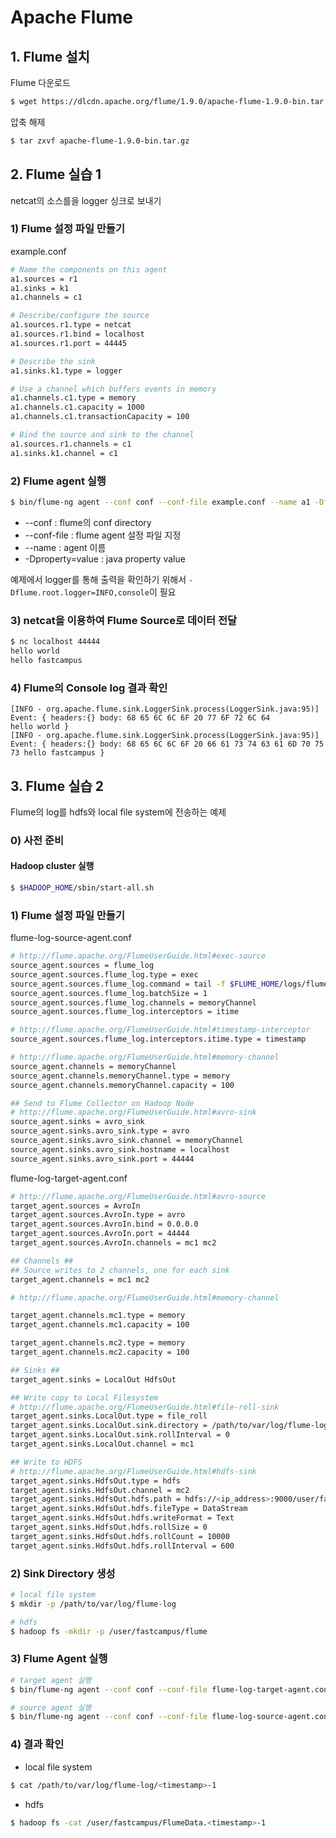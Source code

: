 # Apache Flume

## 1. Flume 설치
Flume 다운로드
```bash
$ wget https://dlcdn.apache.org/flume/1.9.0/apache-flume-1.9.0-bin.tar.gz
```

압축 해제
```bash
$ tar zxvf apache-flume-1.9.0-bin.tar.gz
```

## 2. Flume 실습 1
netcat의 소스를을 logger 싱크로 보내기

### 1) Flume 설정 파일 만들기
example.conf
```bash
# Name the components on this agent
a1.sources = r1
a1.sinks = k1
a1.channels = c1

# Describe/configure the source
a1.sources.r1.type = netcat
a1.sources.r1.bind = localhost
a1.sources.r1.port = 44445

# Describe the sink
a1.sinks.k1.type = logger

# Use a channel which buffers events in memory
a1.channels.c1.type = memory
a1.channels.c1.capacity = 1000
a1.channels.c1.transactionCapacity = 100

# Bind the source and sink to the channel
a1.sources.r1.channels = c1
a1.sinks.k1.channel = c1
```

### 2) Flume agent 실행
```bash
$ bin/flume-ng agent --conf conf --conf-file example.conf --name a1 -Dflume.root.logger=INFO,console
```
- --conf : flume의 conf directory
- --conf-file : flume agent 설정 파일 지정
- --name : agent 이름
- -Dproperty=value : java property value

예제에서 logger를 통해 출력을 확인하기 위해서 `-Dflume.root.logger=INFO,console`이 필요

### 3) netcat을 이용하여 Flume Source로 데이터 전달
```bash
$ nc localhost 44444
hello world
hello fastcampus
```

### 4) Flume의 Console log 결과 확인
```
[INFO - org.apache.flume.sink.LoggerSink.process(LoggerSink.java:95)] Event: { headers:{} body: 68 65 6C 6C 6F 20 77 6F 72 6C 64                hello world }
[INFO - org.apache.flume.sink.LoggerSink.process(LoggerSink.java:95)] Event: { headers:{} body: 68 65 6C 6C 6F 20 66 61 73 74 63 61 6D 70 75 73 hello fastcampus }
```

## 3. Flume 실습 2
Flume의 log를 hdfs와 local file system에 전송하는 예제

### 0) 사전 준비
#### Hadoop cluster 실행
```bash
$ $HADOOP_HOME/sbin/start-all.sh
```

### 1) Flume 설정 파일 만들기
flume-log-source-agent.conf
```bash
# http://flume.apache.org/FlumeUserGuide.html#exec-source
source_agent.sources = flume_log
source_agent.sources.flume_log.type = exec
source_agent.sources.flume_log.command = tail -f $FLUME_HOME/logs/flume.log
source_agent.sources.flume_log.batchSize = 1
source_agent.sources.flume_log.channels = memoryChannel
source_agent.sources.flume_log.interceptors = itime

# http://flume.apache.org/FlumeUserGuide.html#timestamp-interceptor
source_agent.sources.flume_log.interceptors.itime.type = timestamp

# http://flume.apache.org/FlumeUserGuide.html#memory-channel
source_agent.channels = memoryChannel
source_agent.channels.memoryChannel.type = memory
source_agent.channels.memoryChannel.capacity = 100

## Send to Flume Collector on Hadoop Node
# http://flume.apache.org/FlumeUserGuide.html#avro-sink
source_agent.sinks = avro_sink
source_agent.sinks.avro_sink.type = avro
source_agent.sinks.avro_sink.channel = memoryChannel
source_agent.sinks.avro_sink.hostname = localhost
source_agent.sinks.avro_sink.port = 44444
```

flume-log-target-agent.conf
```bash
# http://flume.apache.org/FlumeUserGuide.html#avro-source
target_agent.sources = AvroIn
target_agent.sources.AvroIn.type = avro
target_agent.sources.AvroIn.bind = 0.0.0.0
target_agent.sources.AvroIn.port = 44444
target_agent.sources.AvroIn.channels = mc1 mc2

## Channels ##
## Source writes to 2 channels, one for each sink
target_agent.channels = mc1 mc2

# http://flume.apache.org/FlumeUserGuide.html#memory-channel

target_agent.channels.mc1.type = memory
target_agent.channels.mc1.capacity = 100

target_agent.channels.mc2.type = memory
target_agent.channels.mc2.capacity = 100

## Sinks ##
target_agent.sinks = LocalOut HdfsOut

## Write copy to Local Filesystem 
# http://flume.apache.org/FlumeUserGuide.html#file-roll-sink
target_agent.sinks.LocalOut.type = file_roll
target_agent.sinks.LocalOut.sink.directory = /path/to/var/log/flume-log
target_agent.sinks.LocalOut.sink.rollInterval = 0
target_agent.sinks.LocalOut.channel = mc1

## Write to HDFS
# http://flume.apache.org/FlumeUserGuide.html#hdfs-sink
target_agent.sinks.HdfsOut.type = hdfs
target_agent.sinks.HdfsOut.channel = mc2
target_agent.sinks.HdfsOut.hdfs.path = hdfs://<ip_address>:9000/user/fastcampus/flume/%y%m%d
target_agent.sinks.HdfsOut.hdfs.fileType = DataStream
target_agent.sinks.HdfsOut.hdfs.writeFormat = Text
target_agent.sinks.HdfsOut.hdfs.rollSize = 0
target_agent.sinks.HdfsOut.hdfs.rollCount = 10000
target_agent.sinks.HdfsOut.hdfs.rollInterval = 600
```

### 2) Sink Directory 생성
```bash
# local file system
$ mkdir -p /path/to/var/log/flume-log

# hdfs
$ hadoop fs -mkdir -p /user/fastcampus/flume
```

### 3) Flume Agent 실행
```bash
# target agent 실행
$ bin/flume-ng agent --conf conf --conf-file flume-log-target-agent.conf --name target_agent

# source agent 실행
$ bin/flume-ng agent --conf conf --conf-file flume-log-source-agent.conf --name source_agent
```

### 4) 결과 확인
- local file system
```bash
$ cat /path/to/var/log/flume-log/<timestamp>-1
```

- hdfs
```bash
$ hadoop fs -cat /user/fastcampus/FlumeData.<timestamp>-1
```
